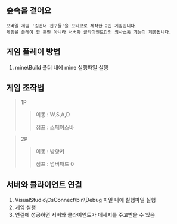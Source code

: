 ## 숲속을 걸어요
```
모바일 게임 '길건너 친구들'을 모티브로 제작한 2인 게임입니다.
게임을 플레이 할 뿐만 아니라 서버와 클라이언트간의 의사소통 기능이 제공됩니다.
```
## 게임 플레이 방법
1. mine\Build 폴더 내에 mine 실행파일 실행

## 게임 조작법
>1P
>>이동 : W,S,A,D
>>
>>점프 : 스페이스바

>2P
>>이동 : 방향키
>>
>>점프 : 넘버패드 0

## 서버와 클라이언트 연결
1. VisualStudio\CsConnect\bin\Debug 파일 내에 실행파일 실행
2. 게임 실행
3. 연결에 성공하면 서버와 클라이언트가 메세지를 주고받을 수 있음
